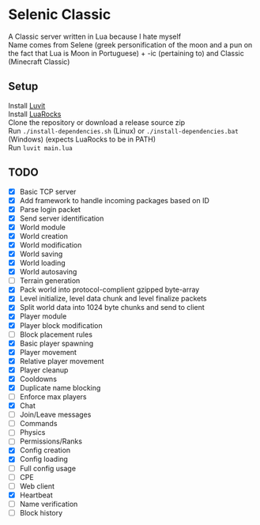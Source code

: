 # Selenic Classic
A Classic server written in Lua because I hate myself  
Name comes from Selene (greek personification of the moon and a pun on the fact that Lua is Moon in Portuguese) + -ic (pertaining to) and Classic (Minecraft Classic)

## Setup
Install [Luvit](https://luvit.io/install.html)  
Install [LuaRocks](https://github.com/luarocks/luarocks/wiki/Download)   
Clone the repository or download a release source zip  
Run `./install-dependencies.sh` (Linux) or `./install-dependencies.bat` (Windows) (expects LuaRocks to be in PATH)  
Run `luvit main.lua`  

## TODO
- [x] Basic TCP server
- [x] Add framework to handle incoming packages based on ID
- [x] Parse login packet
- [x] Send server identification
- [x] World module
- [x] World creation
- [x] World modification
- [x] World saving
- [x] World loading
- [x] World autosaving
- [ ] Terrain generation
- [x] Pack world into protocol-complient gzipped byte-array
- [x] Level initialize, level data chunk and level finalize packets
- [x] Split world data into 1024 byte chunks and send to client
- [x] Player module
- [x] Player block modification
- [ ] Block placement rules
- [x] Basic player spawning
- [x] Player movement
- [x] Relative player movement
- [x] Player cleanup
- [x] Cooldowns
- [x] Duplicate name blocking
- [ ] Enforce max players
- [x] Chat
- [ ] Join/Leave messages
- [ ] Commands
- [ ] Physics
- [ ] Permissions/Ranks
- [x] Config creation
- [x] Config loading
- [ ] Full config usage
- [ ] CPE
- [ ] Web client
- [x] Heartbeat
- [ ] Name verification
- [ ] Block history
